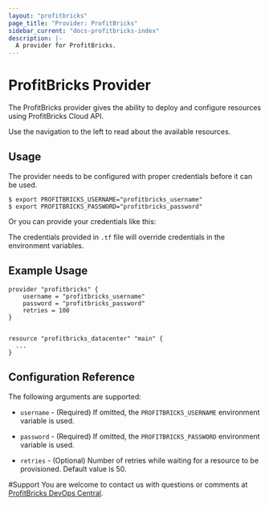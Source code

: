 ```yaml
---
layout: "profitbricks"
page_title: "Provider: ProfitBricks"
sidebar_current: "docs-profitbricks-index"
description: |-
  A provider for ProfitBricks.
---
```


# ProfitBricks Provider

The ProfitBricks provider gives the ability to deploy and configure resources using ProfitBricks Cloud API.

Use the navigation to the left to read about the available resources.


## Usage

The provider needs to be configured with proper credentials before it can be used.


```
$ export PROFITBRICKS_USERNAME="profitbricks_username" 
$ export PROFITBRICKS_PASSWORD="profitbricks_password"
```

Or you can provide your credentials like this:


The credentials provided in `.tf` file will override credentials in the environment variables.

## Example Usage


```
provider "profitbricks" {
    username = "profitbricks_username"
    password = "profitbricks_password"
    retries = 100
}


resource "profitbricks_datacenter" "main" {
  ...
}   
```


## Configuration Reference 

The following arguments are supported:

* `username` - (Required) If omitted, the `PROFITBRICKS_USERNAME` environment variable is used.
    
* `password` - (Required) If omitted, the `PROFITBRICKS_PASSWORD` environment variable is used.

* `retries` - (Optional) Number of retries while waiting for a resource to be provisioned. Default value is 50.

    
#Support
You are welcome to contact us with questions or comments at [ProfitBricks DevOps Central](https://devops.profitbricks.com/).
